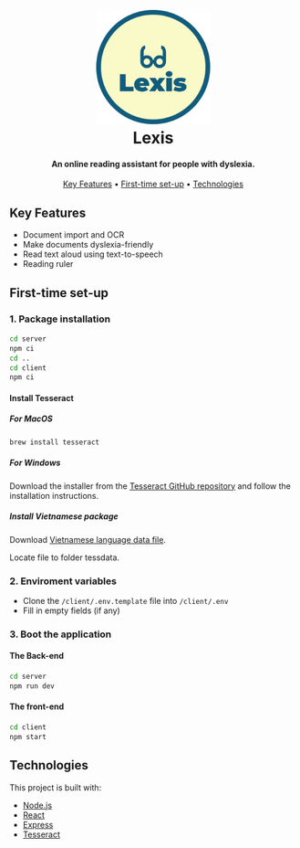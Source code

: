 
<h1 align="center">
  <br>
  <img src="client\src\assets\images\round-logo.png" alt="Lexis" width="200">
  <br>
  Lexis
  <br>
</h1>

<h4 align="center">An online reading assistant for people with dyslexia.</h4>

<p align="center">
  <a href="#key-features">Key Features</a> •
  <a href="#first-time-set-up">First-time set-up</a> •
  <a href="#technologies">Technologies</a> 

</p>

## Key Features

* Document import and OCR
* Make documents dyslexia-friendly
* Read text aloud using text-to-speech
* Reading ruler

## First-time set-up
### 1. Package installation

```sh
cd server
npm ci
cd ..
cd client
npm ci
```

#### Install Tesseract
##### For MacOS

```sh
brew install tesseract
```

##### For Windows

Download the installer from the [Tesseract GitHub repository](https://github.com/tesseract-ocr/tesseract "Tesseract GitHub repository") and follow the installation instructions.

##### Install Vietnamese package

Download [Vietnamese language data file](https://github.com/tesseract-ocr/tessdata/blob/main/vie.traineddata).

Locate file to folder tessdata.

### 2. Enviroment variables
- Clone the `/client/.env.template` file into `/client/.env`
- Fill in empty fields (if any)

### 3. Boot the application

#### The Back-end

```sh
cd server
npm run dev
```

#### The front-end

```sh
cd client
npm start
```

## Technologies

This project is built with:

- [Node.js](https://nodejs.org/)
- [React](https://react.dev/)
- [Express](https://expressjs.com/)
- [Tesseract](https://github.com/tesseract-ocr/tesseract)
